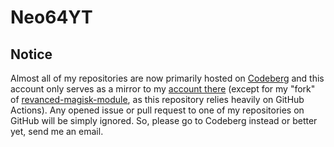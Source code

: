 # Neo64YT

## Notice
Almost all of my repositories are now primarily hosted on [Codeberg](https://codeberg.org) and this account only serves as a mirror to my [account there](https://codeberg.org/neo64yt) (except for my "fork" of [revanced-magisk-module](https://github.com/neo64yt/revanced-magisk-module), as this repository relies heavily on GitHub Actions). Any opened issue or pull request to one of my repositories on GitHub will be simply ignored. So, please go to Codeberg instead or better yet, send me an email.
